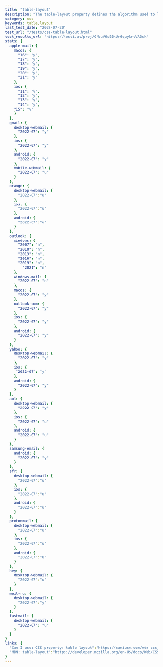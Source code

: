 ```yaml
---
title: "table-layout"
description: "The table-layout property defines the algorithm used to lay out table cells, rows, and columns."
category: css
keywords: table,layout
last_test_date: "2022-07-20"
test_url: "/tests/css-table-layout.html"
test_results_url: "https://testi.at/proj/G4buV6sBBxUr6quykrtVA3sk"
stats: {
  apple-mail: {
    macos: {
      "16": "y",
      "17": "y",
      "18": "y",
      "19": "y",
      "20": "y",
      "21": "y"
    },
    ios: {
      "11": "y",
      "12": "y",
      "13": "y",
      "14": "y",
	"15": "y"
    }
  },
  gmail: {
    desktop-webmail: {
      "2022-07": "y"
    },
    ios: {
      "2022-07": "y"
    },
    android: {
      "2022-07": "y"
    },
    mobile-webmail: {
      "2022-07": "u"
    }
  },
  orange: {
    desktop-webmail: {
      "2022-07":"u"
    },
    ios: {
      "2022-07":"u"
    },
    android: {
      "2022-07":"u"
    }
  },
  outlook: {
    windows: {
      "2007": "n",
      "2010": "n",
      "2013": "n",
      "2016": "n",
      "2019": "n",
	    "2021": "n"
    },
    windows-mail: {
      "2022-07": "n"
    },
    macos: {
      "2022-07": "y"
    },
    outlook-com: {
      "2022-07": "y"
    },
    ios: {
      "2022-07": "y"
    },
    android: {
      "2022-07": "y"
    }
  },
  yahoo: {
    desktop-webmail: {
      "2022-07": "y"
    },
    ios: {
     "2022-07": "y"
    },
    android: {
      "2022-07": "y"
    }
  },
  aol: {
    desktop-webmail: {
      "2022-07": "y"
    },
    ios: {
      "2022-07": "u"
    },
    android: {
      "2022-07": "u"
    }
  },
  samsung-email: {
    android: {
      "2022-07": "y"
    }
  },
  sfr: {
    desktop-webmail: {
      "2022-07":"u"
    },
    ios: {
      "2022-07":"u"
    },
    android: {
      "2022-07":"u"
    }
  }, 
  protonmail: {
    desktop-webmail: {
      "2022-07":"u"
    },
    ios: {
      "2022-07":"u"
    },
    android: {
      "2022-07":"u"
    }
  },
  hey: {
    desktop-webmail: {
      "2022-07":"u"
    }
  },
  mail-ru: {
    desktop-webmail: {
      "2022-07":"y"
    }
  },
  fastmail: {
    desktop-webmail: {
      "2022-07": "u"
    }
  }
}
links: {
  "Can I use: CSS property: table-layout":"https://caniuse.com/mdn-css_properties_table-layout",
  "MDN: table-layout":"https://developer.mozilla.org/en-US/docs/Web/CSS/table-layout"
}
---
```

